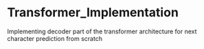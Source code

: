 # Transformer_Implementation

Implementing decoder part of the transformer architecture for next character prediction from scratch

